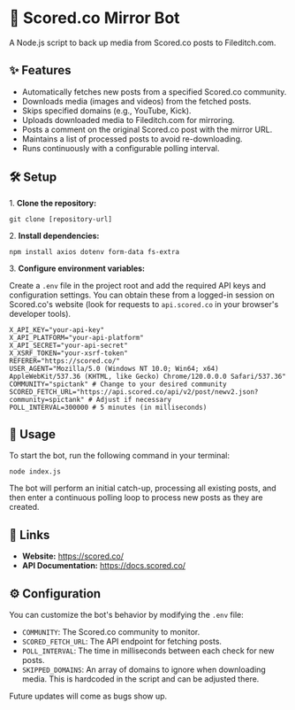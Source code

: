 <html>
    <div class="header">
        <h1>📸 Scored.co Mirror Bot</h1>
        <p>A Node.js script to back up media from Scored.co posts to Fileditch.com.</p>
    </div>
    <div class="section">
        <h2>✨ Features</h2>
        <ul>
            <li>Automatically fetches new posts from a specified Scored.co community.</li>
            <li>Downloads media (images and videos) from the fetched posts.</li>
            <li>Skips specified domains (e.g., YouTube, Kick).</li>
            <li>Uploads downloaded media to Fileditch.com for mirroring.</li>
            <li>Posts a comment on the original Scored.co post with the mirror URL.</li>
            <li>Maintains a list of processed posts to avoid re-downloading.</li>
            <li>Runs continuously with a configurable polling interval.</li>
        </ul>
    </div>
    <div class="section">
        <h2>🛠️ Setup</h2>
        <p>1. <strong>Clone the repository:</strong></p>
        <pre><code>git clone [repository-url]</code></pre>
        <p>2. <strong>Install dependencies:</strong></p>
        <pre><code>npm install axios dotenv form-data fs-extra</code></pre>
        <p>3. <strong>Configure environment variables:</strong></p>
        <p>Create a <code>.env</code> file in the project root and add the required API keys and configuration settings. You can obtain these from a logged-in session on Scored.co's website (look for requests to <code>api.scored.co</code> in your browser's developer tools).</p>
        <pre><code>X_API_KEY="your-api-key"
X_API_PLATFORM="your-api-platform"
X_API_SECRET="your-api-secret"
X_XSRF_TOKEN="your-xsrf-token"
REFERER="https://scored.co/"
USER_AGENT="Mozilla/5.0 (Windows NT 10.0; Win64; x64) AppleWebKit/537.36 (KHTML, like Gecko) Chrome/120.0.0.0 Safari/537.36"
COMMUNITY="spictank" # Change to your desired community
SCORED_FETCH_URL="https://api.scored.co/api/v2/post/newv2.json?community=spictank" # Adjust if necessary
POLL_INTERVAL=300000 # 5 minutes (in milliseconds)</code></pre>
    </div>
    <div class="section">
        <h2>🚀 Usage</h2>
        <p>To start the bot, run the following command in your terminal:</p>
        <pre><code>node index.js</code></pre>
        <p>The bot will perform an initial catch-up, processing all existing posts, and then enter a continuous polling loop to process new posts as they are created.</p>
    </div>
    <div class="section">
        <h2>🔗 Links</h2>
        <ul>
            <li><strong>Website:</strong> <a href="https://scored.co/">https://scored.co/</a></li>
            <li><strong>API Documentation:</strong> <a href="https://docs.scored.co/">https://docs.scored.co/</a></li>
        </ul>
    </div>
    <div class="section">
        <h2>⚙️ Configuration</h2>
        <p>You can customize the bot's behavior by modifying the <code>.env</code> file:</p>
        <ul>
            <li><code>COMMUNITY</code>: The Scored.co community to monitor.</li>
            <li><code>SCORED_FETCH_URL</code>: The API endpoint for fetching posts.</li>
            <li><code>POLL_INTERVAL</code>: The time in milliseconds between each check for new posts.</li>
            <li><code>SKIPPED_DOMAINS</code>: An array of domains to ignore when downloading media. This is hardcoded in the script and can be adjusted there.</li>
        </ul>
    </div>
    <p>Future updates will come as bugs show up.</p>

</body>
</html>
